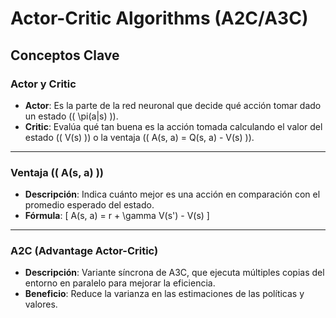 # **Actor-Critic Algorithms (A2C/A3C)**

## **Conceptos Clave**

### **Actor y Critic**
- **Actor**: Es la parte de la red neuronal que decide qué acción tomar dado un estado (\( \pi(a|s) \)).
- **Critic**: Evalúa qué tan buena es la acción tomada calculando el valor del estado (\( V(s) \)) o la ventaja (\( A(s, a) = Q(s, a) - V(s) \)).

---

### **Ventaja (\( A(s, a) \))**
- **Descripción**: Indica cuánto mejor es una acción en comparación con el promedio esperado del estado.
- **Fórmula**:
  \[
  A(s, a) = r + \gamma V(s') - V(s)
  \]

---

### **A2C (Advantage Actor-Critic)**
- **Descripción**: Variante síncrona de A3C, que ejecuta múltiples copias del entorno en paralelo para mejorar la eficiencia.
- **Beneficio**: Reduce la varianza en las estimaciones de las políticas y valores.
